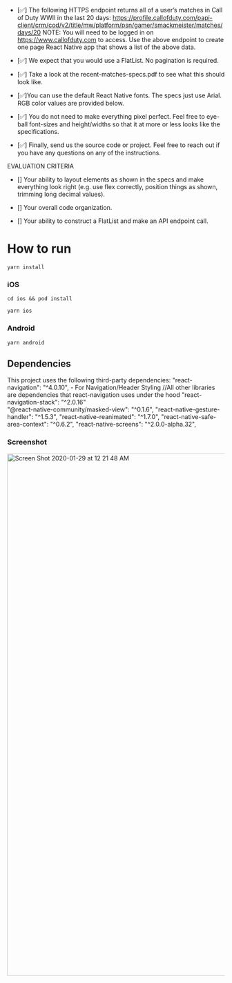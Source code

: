 
- [✅] The following HTTPS endpoint returns all of a user’s matches in Call of Duty WWII in the last 20 days:
https://profile.callofduty.com/papi-client/crm/cod/v2/title/mw/platform/psn/gamer/smackmeister/matches/days/20
NOTE: You will need to be logged in on https://www.callofduty.com to access. 
Use the above endpoint to create one page React Native app that shows a list of the above data.

- [✅] We expect that you would use a FlatList. No pagination is required.

- [✅] Take a look at the recent-matches-specs.pdf to see what this should look like.

- [✅]You can use the default React Native fonts. The specs just use Arial. RGB color values are provided below.

- [✅] You do not need to make everything pixel perfect. Feel free to eye-ball font-sizes and height/widths so that it at more or less looks like the specifications.

- [✅] Finally, send us the source code or project. Feel free to reach out if you have any questions on any of the instructions.
 

EVALUATION CRITERIA

- [] Your ability to layout elements as shown in the specs and make everything look right (e.g. use flex correctly, position things as shown, trimming long decimal values).

- [] Your overall code organization.

- [] Your ability to construct a FlatList and make an API endpoint call. 
 
# How to run

```
yarn install
```
### iOS

```
cd ios && pod install
```

```
yarn ios
```


### Android
```
yarn android 
```

## Dependencies


This project uses the following third-party dependencies:
    "react-navigation": "^4.0.10", - For Navigation/Header Styling
    //All other libraries are dependencies that react-navigation uses under the hood
    "react-navigation-stack": "^2.0.16"  
   "@react-native-community/masked-view": "^0.1.6",
    "react-native-gesture-handler": "^1.5.3",
    "react-native-reanimated": "^1.7.0",
    "react-native-safe-area-context": "^0.6.2",
    "react-native-screens": "^2.0.0-alpha.32",

### Screenshot

<img width="1210" alt="Screen Shot 2020-01-29 at 12 21 48 AM" src="https://user-images.githubusercontent.com/34716202/73344668-9ba2e580-4237-11ea-966a-4928767c6c54.png">
